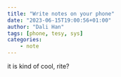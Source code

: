 ```yaml
---
title: "Write notes on your phone"
date: "2023-06-15T19:00:56+01:00"
author: "Dali Han"
tags: [phone, tesy, sys]
categories:
    - note
---
```


it is kind of cool, rite?